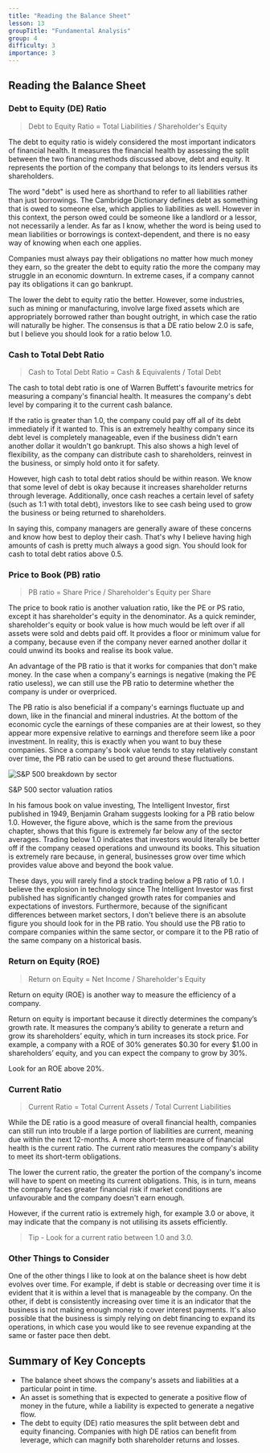 ```yaml
---
title: "Reading the Balance Sheet"
lesson: 13
groupTitle: "Fundamental Analysis"
group: 4
difficulty: 3
importance: 3
---
```


## Reading the Balance Sheet
### Debt to Equity (DE) Ratio

> Debt to Equity Ratio = Total Liabilities / Shareholder's Equity

The debt to equity ratio is widely considered the most important indicators of financial health. It measures the financial health by assessing the split between the two financing methods discussed above, debt and equity. It represents the portion of the company that belongs to its lenders versus its shareholders.

The word "debt" is used here as shorthand to refer to all liabilities rather than just borrowings. The Cambridge Dictionary defines debt as something that is owed to someone else, which applies to liabilities as well. However in this context, the person owed could be someone like a landlord or a lessor, not necessarily a lender. As far as I know, whether the word is being used to mean liabilities or borrowings is context-dependent, and there is no easy way of knowing when each one applies.

Companies must always pay their obligations no matter how much money they earn, so the greater the debt to equity ratio the more the company may struggle in an economic downturn. In extreme cases, if a company cannot pay its obligations it can go bankrupt.

The lower the debt to equity ratio the better. However, some industries, such as mining or manufacturing, involve large fixed assets which are appropriately borrowed rather than bought outright, in which case the ratio will naturally be higher. The consensus is that a DE ratio below 2.0 is safe, but I believe you should look for a ratio below 1.0.

### Cash to Total Debt Ratio

> Cash to Total Debt Ratio = Cash & Equivalents / Total Debt

The cash to total debt ratio is one of Warren Buffett's favourite metrics for measuring a company's financial health. It measures the company's debt level by comparing it to the current cash balance.

If the ratio is greater than 1.0, the company could pay off all of its debt immediately if it wanted to. This is an extremely healthy company since its debt level is completely manageable, even if the business didn't earn another dollar it wouldn't go bankrupt. This also shows a high level of flexibility, as the company can distribute cash to shareholders, reinvest in the business, or simply hold onto it for safety.

However, high cash to total debt ratios should be within reason. We know that some level of debt is okay because it increases shareholder returns through leverage. Additionally, once cash reaches a certain level of safety (such as 1:1 with total debt), investors like to see cash being used to grow the business or being returned to shareholders.

In saying this, company managers are generally aware of these concerns and know how best to deploy their cash. That's why I believe having high amounts of cash is pretty much always a good sign. You should look for cash to total debt ratios above 0.5.

### Price to Book (PB) ratio

> PB ratio = Share Price / Shareholder's Equity per Share

The price to book ratio is another valuation ratio, like the PE or PS ratio, except it has shareholder's equity in the denominator. As a quick reminder, shareholder's equity or book value is how much would be left over if all assets were sold and debts paid off. It provides a floor or minimum value for a company, because even if the company never earned another dollar it could unwind its books and realise its book value.

An advantage of the PB ratio is that it works for companies that don't make money. In the case when a company's earnings is negative (making the PE ratio useless), we can still use the PB ratio to determine whether the company is under or overpriced.

The PB ratio is also beneficial if a company's earnings fluctuate up and down, like in the financial and mineral industries. At the bottom of the economic cycle the earnings of these companies are at their lowest, so they appear more expensive relative to earnings and therefore seem like a poor investment. In reality, this is exactly when you want to buy these companies. Since a company's book value tends to stay relatively constant over time, the PB ratio can be used to get around these fluctuations.

![S&P 500 breakdown by sector](/education/sp500-sector-breakdown.png)

S&P 500 sector valuation ratios

In his famous book on value investing, The Intelligent Investor, first published in 1949, Benjamin Graham suggests looking for a PB ratio below 1.0. However, the figure above, which is the same from the previous chapter, shows that this figure is extremely far below any of the sector averages. Trading below 1.0 indicates that investors would literally be better off if the company ceased operations and unwound its books. This situation is extremely rare because, in general, businesses grow over time which provides value above and beyond the book value.

These days, you will rarely find a stock trading below a PB ratio of 1.0. I believe the explosion in technology since The Intelligent Investor was first published has significantly changed growth rates for companies and expectations of investors. Furthermore, because of the significant differences between market sectors, I don't believe there is an absolute figure you should look for in the PB ratio. You should use the PB ratio to compare companies within the same sector, or compare it to the PB ratio of the same company on a historical basis.

### Return on Equity (ROE)

> Return on Equity = Net Income / Shareholder's Equity

Return on equity (ROE) is another way to measure the efficiency of a company. 

Return on equity is important because it directly determines the company’s growth rate. It measures the company’s ability to generate a return and grow its shareholders’ equity, which in turn increases its stock price. For example, a company with a ROE of 30% generates $0.30 for every $1.00 in shareholders’ equity, and you can expect the company to grow by 30%.

Look for an ROE above 20%.

### Current Ratio

> Current Ratio = Total Current Assets / Total Current Liabilities

While the DE ratio is a good measure of overall financial health, companies can still run into trouble if a large portion of liabilities are current, meaning due within the next 12-months. A more short-term measure of financial health is the current ratio. The current ratio measures the company's ability to meet its short-term obligations.

The lower the current ratio, the greater the portion of the company's income will have to spent on meeting its current obligations. This, is in turn, means the company faces greater financial risk if market conditions are unfavourable and the company doesn't earn enough.

However, if the current ratio is extremely high, for example 3.0 or above, it may indicate that the company is not utilising its assets efficiently.

> Tip - Look for a current ratio between 1.0 and 3.0.

### ​Other Things to Consider
One of the other things I like to look at on the balance sheet is how debt evolves over time. For example, if debt is stable or decreasing over time it is evident that it is within a level that is manageable by the company. On the other, if debt is consistently increasing over time it is an indicator that the business is not making enough money to cover interest payments. It's also possible that the business is simply relying on debt financing to expand its operations, in which case you would like to see revenue expanding at the same or faster pace then debt.

## Summary of Key Concepts
- The balance sheet shows the company's assets and liabilities at a particular point in time.
- An asset is something that is expected to generate a positive flow of money in the future, while a liability is expected to generate a negative flow.
- The debt to equity (DE) ratio measures the split between debt and equity financing. Companies with high DE ratios can benefit from leverage, which can magnify both shareholder returns and losses.